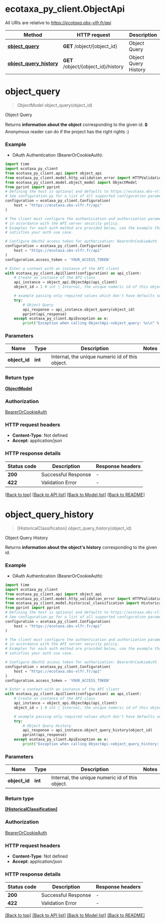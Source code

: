 # ecotaxa_py_client.ObjectApi

All URIs are relative to *https://ecotaxa.obs-vlfr.fr/api*

| Method                                                        | HTTP request                        | Description          |
| ------------------------------------------------------------- | ----------------------------------- | -------------------- |
| [**object_query**](ObjectApi.md#object_query)                 | **GET** /object/{object_id}         | Object Query         |
| [**object_query_history**](ObjectApi.md#object_query_history) | **GET** /object/{object_id}/history | Object Query History |


# **object_query**
> ObjectModel object_query(object_id)

Object Query

Returns **information about the object** corresponding to the given id.  🔒 Anonymous reader can do if the project has the right rights :)

### Example

* OAuth Authentication (BearerOrCookieAuth):

```python
import time
import ecotaxa_py_client
from ecotaxa_py_client.api import object_api
from ecotaxa_py_client.model.http_validation_error import HTTPValidationError
from ecotaxa_py_client.model.object_model import ObjectModel
from pprint import pprint
# Defining the host is optional and defaults to https://ecotaxa.obs-vlfr.fr/api
# See configuration.py for a list of all supported configuration parameters.
configuration = ecotaxa_py_client.Configuration(
    host = "https://ecotaxa.obs-vlfr.fr/api"
)

# The client must configure the authentication and authorization parameters
# in accordance with the API server security policy.
# Examples for each auth method are provided below, use the example that
# satisfies your auth use case.

# Configure OAuth2 access token for authorization: BearerOrCookieAuth
configuration = ecotaxa_py_client.Configuration(
    host = "https://ecotaxa.obs-vlfr.fr/api"
)
configuration.access_token = 'YOUR_ACCESS_TOKEN'

# Enter a context with an instance of the API client
with ecotaxa_py_client.ApiClient(configuration) as api_client:
    # Create an instance of the API class
    api_instance = object_api.ObjectApi(api_client)
    object_id = 1 # int | Internal, the unique numeric id of this object.

    # example passing only required values which don't have defaults set
    try:
        # Object Query
        api_response = api_instance.object_query(object_id)
        pprint(api_response)
    except ecotaxa_py_client.ApiException as e:
        print("Exception when calling ObjectApi->object_query: %s\n" % e)
```


### Parameters

| Name          | Type    | Description                                     | Notes |
| ------------- | ------- | ----------------------------------------------- | ----- |
| **object_id** | **int** | Internal, the unique numeric id of this object. |

### Return type

[**ObjectModel**](ObjectModel.md)

### Authorization

[BearerOrCookieAuth](../README.md#BearerOrCookieAuth)

### HTTP request headers

 - **Content-Type**: Not defined
 - **Accept**: application/json


### HTTP response details

| Status code | Description         | Response headers |
| ----------- | ------------------- | ---------------- |
| **200**     | Successful Response | -                |
| **422**     | Validation Error    | -                |

[[Back to top]](#) [[Back to API list]](../README.md#documentation-for-api-endpoints) [[Back to Model list]](../README.md#documentation-for-models) [[Back to README]](../README.md)

# **object_query_history**
> [HistoricalClassification] object_query_history(object_id)

Object Query History

Returns **information about the object's history** corresponding to the given id.

### Example

* OAuth Authentication (BearerOrCookieAuth):

```python
import time
import ecotaxa_py_client
from ecotaxa_py_client.api import object_api
from ecotaxa_py_client.model.http_validation_error import HTTPValidationError
from ecotaxa_py_client.model.historical_classification import HistoricalClassification
from pprint import pprint
# Defining the host is optional and defaults to https://ecotaxa.obs-vlfr.fr/api
# See configuration.py for a list of all supported configuration parameters.
configuration = ecotaxa_py_client.Configuration(
    host = "https://ecotaxa.obs-vlfr.fr/api"
)

# The client must configure the authentication and authorization parameters
# in accordance with the API server security policy.
# Examples for each auth method are provided below, use the example that
# satisfies your auth use case.

# Configure OAuth2 access token for authorization: BearerOrCookieAuth
configuration = ecotaxa_py_client.Configuration(
    host = "https://ecotaxa.obs-vlfr.fr/api"
)
configuration.access_token = 'YOUR_ACCESS_TOKEN'

# Enter a context with an instance of the API client
with ecotaxa_py_client.ApiClient(configuration) as api_client:
    # Create an instance of the API class
    api_instance = object_api.ObjectApi(api_client)
    object_id = 1 # int | Internal, the unique numeric id of this object.

    # example passing only required values which don't have defaults set
    try:
        # Object Query History
        api_response = api_instance.object_query_history(object_id)
        pprint(api_response)
    except ecotaxa_py_client.ApiException as e:
        print("Exception when calling ObjectApi->object_query_history: %s\n" % e)
```


### Parameters

| Name          | Type    | Description                                     | Notes |
| ------------- | ------- | ----------------------------------------------- | ----- |
| **object_id** | **int** | Internal, the unique numeric id of this object. |

### Return type

[**[HistoricalClassification]**](HistoricalClassification.md)

### Authorization

[BearerOrCookieAuth](../README.md#BearerOrCookieAuth)

### HTTP request headers

 - **Content-Type**: Not defined
 - **Accept**: application/json


### HTTP response details

| Status code | Description         | Response headers |
| ----------- | ------------------- | ---------------- |
| **200**     | Successful Response | -                |
| **422**     | Validation Error    | -                |

[[Back to top]](#) [[Back to API list]](../README.md#documentation-for-api-endpoints) [[Back to Model list]](../README.md#documentation-for-models) [[Back to README]](../README.md)

